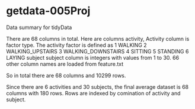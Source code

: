 getdata-005Proj
===============

Data summary for tidyData

There are 68 columns in total. 
Here are columns
activity,
  Activity column is factor type. The activity factor is defined as
    1 WALKING
    2 WALKING_UPSTAIRS
    3 WALKING_DOWNSTAIRS
    4 SITTING
    5 STANDING
    6 LAYING
subject
  subject column is integers with values from 1 to 30.
66 other column names are loaded from feature.txt

So in total there are 68 columns and 10299 rows.

Since there are 6 activities and 30 subjects, the final average dataset is 68 columns with 180 rows. Rows are indexed by comination of activity and subject.
